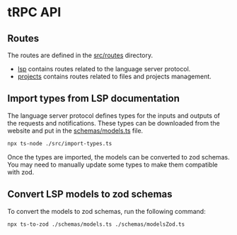 # tRPC API

## Routes

The routes are defined in the [src/routes](./src/routes) directory.

- [lsp](./src/routes/lsp) contains routes related to the language server protocol.
- [projects](./src/routes/projects) contains routes related to files and projects management.


## Import types from LSP documentation

The language server protocol defines types for the inputs and outputs of the requests and notifications. 
These types can be downloaded from the website and put in the [schemas/models.ts](./src/schemas/models.ts) file.

```bash
npx ts-node ./src/import-types.ts
```

Once the types are imported, the models can be converted to zod schemas. 
You may need to manually update some types to make them compatible with zod.


## Convert LSP models to zod schemas

To convert the models to zod schemas, run the following command:
```bash
npx ts-to-zod ./schemas/models.ts ./schemas/modelsZod.ts
```
